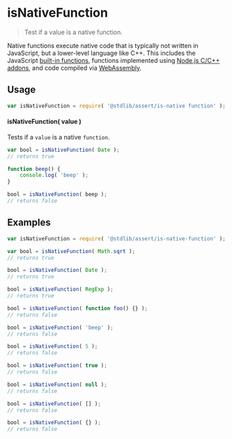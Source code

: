 # isNativeFunction

> Test if a value is a native function.


<section class="intro">

Native functions execute native code that is typically not written in JavaScript, but a lower-level language like C++. This includes the JavaScript [built-in functions][mdn-builtins], functions implemented using [Node.js C/C++ addons][node-js-add-ons], and code compiled via [WebAssembly][webassembly].

</section>

<!-- /.intro -->


<section class="usage">

## Usage

``` javascript
var isNativeFunction = require( '@stdlib/assert/is-native function' );
```

#### isNativeFunction( value )

Tests if a `value` is a native `function`.

``` javascript
var bool = isNativeFunction( Date );
// returns true

function beep() {
    console.log( 'beep' );
}

bool = isNativeFunction( beep );
// returns false
```

</section>

<!-- /.usage -->


<section class="examples">

## Examples

<!-- eslint-disable no-empty-function, no-restricted-syntax -->

``` javascript
var isNativeFunction = require( '@stdlib/assert/is-native-function' );

var bool = isNativeFunction( Math.sqrt );
// returns true

bool = isNativeFunction( Date );
// returns true

bool = isNativeFunction( RegExp );
// returns true

bool = isNativeFunction( function foo() {} );
// returns false

bool = isNativeFunction( 'beep' );
// returns false

bool = isNativeFunction( 5 );
// returns false

bool = isNativeFunction( true );
// returns false

bool = isNativeFunction( null );
// returns false

bool = isNativeFunction( [] );
// returns false

bool = isNativeFunction( {} );
// returns false
```

</section>

<!-- /.examples -->


<section class="links">

[mdn-builtins]: https://developer.mozilla.org/en-US/docs/Web/JavaScript/Reference/Global_Objects
[node-js-add-ons]: https://nodejs.org/api/addons.html
[webassembly]: http://webassembly.org/

</section>

<!-- /.links -->
